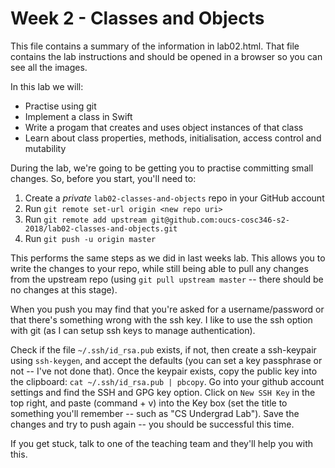 # Week 2 - Classes and Objects

This file contains a summary of the information in lab02.html.  That file contains the lab 
instructions and should be opened in a browser so you can see all the images.

In this lab we will: 
* Practise using git
* Implement a class in Swift
* Write a progam that creates and uses object instances of that class
* Learn about class properties, methods, initialisation, access control and mutability

During the lab, we're going to be getting you to practise committing small
changes. So, before you start, you'll need to:

1. Create a *private* `lab02-classes-and-objects` repo in your GitHub account
2. Run `git remote set-url origin <new repo uri>`
3. Run `git remote add upstream git@github.com:oucs-cosc346-s2-2018/lab02-classes-and-objects.git`
4. Run `git push -u origin master`

This performs the same steps as we did in last weeks lab. This allows you to
write the changes to your repo, while still being able to pull any changes from
the upstream repo (using `git pull upstream master` -- there should be no
changes at this stage).

When you push you may find that you're asked for a username/password or that
there's something wrong with the ssh key. I like to use the ssh option with git
(as I can setup ssh keys to manage authentication).

Check if the file `~/.ssh/id_rsa.pub` exists, if not, then create a ssh-keypair
using `ssh-keygen`, and accept the defaults (you can set a key passphrase or
not -- I've not done that). Once the keypair exists, copy the public key into
the clipboard: `cat ~/.ssh/id_rsa.pub | pbcopy`. Go into your github account
settings and find the SSH and GPG key option. Click on `New SSH Key` in the top
right, and paste (command + v) into the Key box (set the title to something
you'll remember -- such as "CS Undergrad Lab"). Save the changes and try to
push again -- you should be successful this time.

If you get stuck, talk to one of the teaching team and they'll help you with
this.
